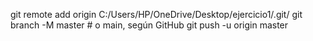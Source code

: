 git remote add origin C:/Users/HP/OneDrive/Desktop/ejercicio1/.git/
git branch -M master   # o main, según GitHub
git push -u origin master


